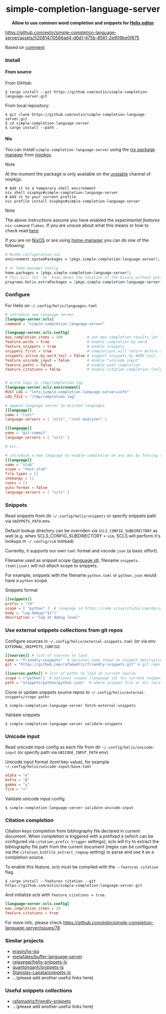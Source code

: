 <div align="center">
  <p><h1>simple-completion-language-server</h1> </p>
  <p><strong>Allow to use common word completion and snippets for <a href="https://helix-editor.com/">Helix editor</a></strong></p>
  <p></p>
</div>


https://github.com/estin/simple-completion-language-server/assets/520814/10566ad4-d6d1-475b-8561-2e909be0f875

Based on [comment](https://github.com/helix-editor/helix/pull/3328#issuecomment-1559031060)

### Install

#### From source

From GitHub:

```console
$ cargo install --git https://github.com/estin/simple-completion-language-server.git
```

From local repository:

```console
$ git clone https://github.com/estin/simple-completion-language-server.git
$ cd simple-completion-language-server
$ cargo install --path .
```

#### Nix

You can install `simple-completion-language-server` using the [nix package manager](https://nixos.org/) from [nixpkgs](https://search.nixos.org/packages?channel=unstable&show=simple-completion-language-server&from=0&size=50&sort=relevance&type=packages&query=simple-comple).

> [!NOTE]  
> At the moment the package is only available on the [unstable](https://nixos.org/manual/nixpkgs/unstable/#overview-of-nixpkgs) channel of nixpkgs.

```console
# Add it to a temporary shell environment
nix shell nixpkgs#simple-completion-language-server
# Add it to your current profile
nix profile install nixpkgs#simple-completion-language-server
```

> [!NOTE]
> The above instructions assume you have enabled the *experimental features* `nix-command` `flakes`. If you are unsure about what this means or how to check read [here](https://nixos.wiki/wiki/Flakes).

If you are on [NixOS](https://nixos.org/) or are using [home-manager](https://nix-community.github.io/home-manager/) you can do one of the following:

```nix
# NixOS configuration.nix
environment.systemPackages = [pkgs.simple-completion-language-server];

# or home-manager config
home.packages = [pkgs.simple-completion-language-server];
# This will let `hx` know about the location of the binary without putting it in your $PATH
programs.helix.extraPackages = [pkgs.simple-completion-language-server];
```

### Configure

For Helix on `~/.config/helix/languages.toml`

```toml
# introduce new language server
[language-server.scls]
command = "simple-completion-language-server"

[language-server.scls.config]
max_completion_items = 100           # set max completion results len for each group: words, snippets, unicode-input
feature_words = true                 # enable completion by word
feature_snippets = true              # enable snippets
snippets_first = true                # completions will return before snippets by default
snippets_inline_by_word_tail = false # suggest snippets by WORD tail, for example text `xsq|` become `x^2|` when snippet `sq` has body `^2`
feature_unicode_input = false        # enable "unicode input"
feature_paths = false                # enable path completion
feature_citations = false            # enable citation completion (only on `citation` feature enabled)


# write logs to /tmp/completion.log
[language-server.scls.environment]
RUST_LOG = "info,simple-completion-language-server=info"
LOG_FILE = "/tmp/completion.log"

# append language server to existed languages
[[language]]
name = "rust"
language-servers = [ "scls", "rust-analyzer" ]

[[language]]
name = "git-commit"
language-servers = [ "scls" ]

# etc..

# introduce a new language to enable completion on any doc by forcing set language with :set-language stub
[[language]]
name = "stub"
scope = "text.stub"
file-types = []
shebangs = []
roots = []
auto-format = false
language-servers = [ "scls" ]
```

### Snippets

Read snippets from dir `~/.config/helix/snippets` or specify snippets path via `SNIPPETS_PATH` env.

Default lookup directory can be overriden via `SCLS_CONFIG_SUBDIRECTORY` as well (e.g. when SCLS_CONFIG_SUBDIRECTORY = `vim`, SCLS will perform it's lookups in `~/.config/vim` instead)

Currently, it supports our own `toml` format and vscode `json` (a basic effort).

Filename used as snippet scope ([language id][1]), filename `snippets.(toml|json)` will not attach scope to snippets.

For example, snippets with the filename `python.toml` or `python.json` would have a `python` scope.

Snippets format

```toml
[[snippets]]
prefix = "ld"
scope = [ "python" ]  # language id https://code.visualstudio.com/docs/languages/identifiers#_known-language-identifiers
body = 'log.debug("$1")'
description = "log at debug level"
```

### Use external snippets collections from git repos

Configure sources in `~/.config/helix/external-snippets.toml` (or via env `EXTERNAL_SNIPPETS_CONFIG`)

```toml
[[sources]] # list of sources to load
name = "friendly-snippets"  # optional name shown on snippet description
git = "https://github.com/rafamadriz/friendly-snippets.git" # git repo with snippets collections

[[sources.paths]] # list of paths to load on current source
scope = ["python"]  # optional scopes (language id) for current snippets
path = "snippets/python/python.json"  # where snippet file or dir located in repo
```


Clone or update snippets source repos to `~/.config/helix/external-snippets/<repo path>`

```console
$ simple-completion-language-server fetch-external-snippets
```


Validate snippets

```console
$ simple-completion-language-server validate-snippets
```

### Unicode input

Read unicode input config as each file from dir `~/.config/helix/unicode-input` (or specify path via `UNICODE_INPUT_PATH` env).

Unicode input format (toml key-value), for example `~/.config/helix/unicode-input/base.toml`

```toml
alpha = "α"
betta = "β"
gamma = "γ"
fire = "🔥"
```


Validate unicode input config

```console
$ simple-completion-language-server validate-unicode-input
```

### Citation completion

Citation keys completion from bibliography file declared in current document.
When completion is triggered with a prefixed `@` (which can be configured via `citation_prefix_trigger` settings), scls will try to extract the bibliography file path from the current document (regex can be configured via the `citation_bibfile_extract_regexp` setting) to parse and use it as a completion source.

To enable this feature, scls must be compiled with the `--features citation` flag. 

```console
$ cargo install --features citation --git https://github.com/estin/simple-completion-language-server.git
```

And initialize scls with `feature_citations = true`.

```toml
[language-server.scls.config]
max_completion_items = 20
feature_citations = true
```

For more info, please check https://github.com/estin/simple-completion-language-server/issues/78

### Similar projects

- [erasin/hx-lsp](https://github.com/erasin/hx-lsp)
- [metafates/buffer-language-server](https://github.com/metafates/buffer-language-server)
- [rajasegar/helix-snippets-ls](https://github.com/rajasegar/helix-snippets-ls)
- [quantonganh/snippets-ls](https://github.com/quantonganh/snippets-ls)
- [Stanislav-Lapata/snippets-ls](https://github.com/Stanislav-Lapata/snippets-ls)
- ...(please add another useful links here)

### Useful snippets collections

- [rafamadriz/friendly-snippets](https://github.com/rafamadriz/friendly-snippets)
- ...(please add another useful links here)

[1]: <https://code.visualstudio.com/docs/languages/identifiers#_known-language-identifiers> "Known language identifiers"
